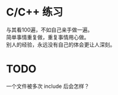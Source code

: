 # C/C++ 练习
与其看100遍，不如自己亲手做一遍。<br/>
简单事情重复做，重复事情用心做。<br/>
别人的经验，永远没有自己的体会更让人深刻。<br/>

# TODO
一个文件被多次 include 后会怎样？<br/>